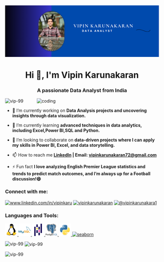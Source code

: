 <p align="center">
  <img src="https://github.com/vip-99/vip-99/blob/main/VIPIN%20KARUNAKARAN.png" alt="logo">
</p>

<h1 align="center">Hi 👋, I'm Vipin Karunakaran</h1>
<h3 align="center">A passionate Data Analyst from India</h3>

<img align="right" alt="coding" width="400" src="https://user-images.githubusercontent.com/74038190/212749447-bfb7e725-6987-49d9-ae85-2015e3e7cc41.gif">

<p align="left"> <img src="https://komarev.com/ghpvc/?username=vip-99&label=Profile%20views&color=0e75b6&style=flat" alt="vip-99" /> </p>

- 🔭 I’m currently working on **Data Analysis projects and uncovering insights through data visualization.**

- 🌱 I’m currently learning **advanced techniques in data analytics, including Excel,Power BI,SQL and Python.**

- 👯 I’m looking to collaborate on **data-driven projects where I can apply my skills in Power BI, Excel, and data storytelling.**

- 📫 How to reach me **[LinkedIn](https://www.linkedin.com/in/vipinkaru/) | Email: vipinkarunakaran72@gmail.com**

- ⚡ Fun fact **I love analyzing English Premier League statistics and trends to predict match outcomes, and I’m always up for a Football discussion!😄**

<h3 align="left">Connect with me:</h3>
<p align="left">
<a href="https://linkedin.com/in/www.linkedin.com/in/vipinkaru" target="blank"><img align="center" src="https://raw.githubusercontent.com/rahuldkjain/github-profile-readme-generator/master/src/images/icons/Social/linked-in-alt.svg" alt="www.linkedin.com/in/vipinkaru" height="30" width="40" /></a>
<a href="https://kaggle.com/vipinkarunakaran" target="blank"><img align="center" src="https://raw.githubusercontent.com/rahuldkjain/github-profile-readme-generator/master/src/images/icons/Social/kaggle.svg" alt="vipinkarunakaran" height="30" width="40" /></a>
<a href="https://www.hackerrank.com/@vipinkarunakara1" target="blank"><img align="center" src="https://raw.githubusercontent.com/rahuldkjain/github-profile-readme-generator/master/src/images/icons/Social/hackerrank.svg" alt="@vipinkarunakara1" height="30" width="40" /></a>
</p>

<h3 align="left">Languages and Tools:</h3>
<p align="left"> <a href="https://www.linux.org/" target="_blank" rel="noreferrer"> <img src="https://raw.githubusercontent.com/devicons/devicon/master/icons/linux/linux-original.svg" alt="linux" width="40" height="40"/> </a> <a href="https://www.mysql.com/" target="_blank" rel="noreferrer"> <img src="https://raw.githubusercontent.com/devicons/devicon/master/icons/mysql/mysql-original-wordmark.svg" alt="mysql" width="40" height="40"/> </a> <a href="https://pandas.pydata.org/" target="_blank" rel="noreferrer"> <img src="https://raw.githubusercontent.com/devicons/devicon/2ae2a900d2f041da66e950e4d48052658d850630/icons/pandas/pandas-original.svg" alt="pandas" width="40" height="40"/> </a> <a href="https://www.postgresql.org" target="_blank" rel="noreferrer"> <img src="https://raw.githubusercontent.com/devicons/devicon/master/icons/postgresql/postgresql-original-wordmark.svg" alt="postgresql" width="40" height="40"/> </a> <a href="https://www.python.org" target="_blank" rel="noreferrer"> <img src="https://raw.githubusercontent.com/devicons/devicon/master/icons/python/python-original.svg" alt="python" width="40" height="40"/> </a> <a href="https://seaborn.pydata.org/" target="_blank" rel="noreferrer"> <img src="https://seaborn.pydata.org/_images/logo-mark-lightbg.svg" alt="seaborn" width="40" height="40"/> </a> </p>

<p><img align="left" src="https://github-readme-stats.vercel.app/api/top-langs?username=vip-99&show_icons=true&locale=en&layout=compact" alt="vip-99" /></p>

<p>&nbsp;<img align="center" src="https://github-readme-stats.vercel.app/api?username=vip-99&show_icons=true&locale=en" alt="vip-99" /></p>

<p><img align="center" src="https://github-readme-streak-stats.herokuapp.com/?user=vip-99&" alt="vip-99" /></p>
